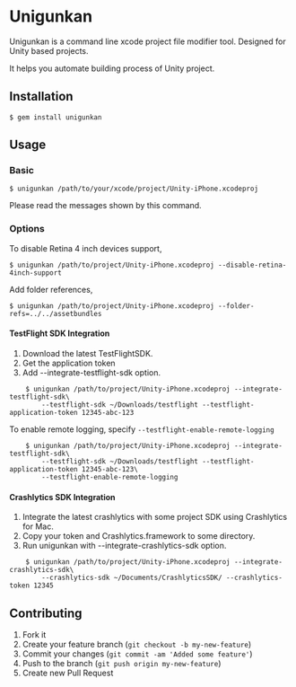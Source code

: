 # Unigunkan

Unigunkan is a command line xcode project file modifier tool. Designed for Unity based projects.

It helps you automate building process of Unity project.

## Installation

    $ gem install unigunkan

## Usage

### Basic

    $ unigunkan /path/to/your/xcode/project/Unity-iPhone.xcodeproj
    
Please read the messages shown by this command.

### Options

To disable Retina 4 inch devices support,

    $ unigunkan /path/to/project/Unity-iPhone.xcodeproj --disable-retina-4inch-support

Add folder references,

    $ unigunkan /path/to/project/Unity-iPhone.xcodeproj --folder-refs=../../assetbundles
    
#### TestFlight SDK Integration

1. Download the latest TestFlightSDK.
2. Get the application token
3. Add --integrate-testflight-sdk option.

````
    $ unigunkan /path/to/project/Unity-iPhone.xcodeproj --integrate-testflight-sdk\
        --testflight-sdk ~/Downloads/testflight --testflight-application-token 12345-abc-123
````

To enable remote logging, specify `--testflight-enable-remote-logging`

````
    $ unigunkan /path/to/project/Unity-iPhone.xcodeproj --integrate-testflight-sdk\
        --testflight-sdk ~/Downloads/testflight --testflight-application-token 12345-abc-123\
        --testflight-enable-remote-logging
````

#### Crashlytics SDK Integration

1. Integrate the latest crashlytics with some project SDK using Crashlytics for Mac.
2. Copy your token and Crashlytics.framework to some directory.
3. Run unigunkan with --integrate-crashlytics-sdk option.

````
    $ unigunkan /path/to/project/Unity-iPhone.xcodeproj --integrate-crashlytics-sdk\
        --crashlytics-sdk ~/Documents/CrashlyticsSDK/ --crashlytics-token 12345
````
    
## Contributing

1. Fork it
2. Create your feature branch (`git checkout -b my-new-feature`)
3. Commit your changes (`git commit -am 'Added some feature'`)
4. Push to the branch (`git push origin my-new-feature`)
5. Create new Pull Request
